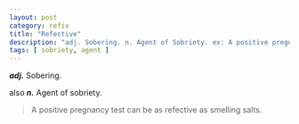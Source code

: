 ```yaml
---
layout: post
category: refix
title: "Refective"
description: "adj. Sobering. n. Agent of Sobriety. ex: A positive pregnancy test can be as refective as smelling salts."
tags: [ sobriety, agent ]
---
```


***adj.*** Sobering.

also ***n.*** Agent of sobriety.

> A positive pregnancy test can be as refective as smelling salts.
